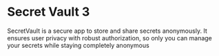 # Secret Vault 3
 SecretVault is a secure app to store and share secrets anonymously. It ensures user privacy with robust authorization, so only you can manage your secrets while staying completely anonymous
